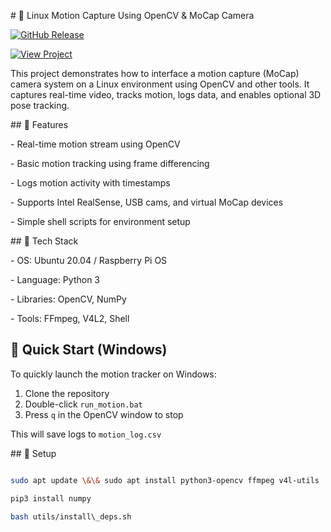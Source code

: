 \# 🎥 Linux Motion Capture Using OpenCV \& MoCap Camera

[![GitHub Release](https://img.shields.io/github/v/release/Jrishi123/Motion_Capture?label=Release&style=flat-square)](https://github.com/Jrishi123/Motion_Capture/releases/latest)

[![View Project](https://img.shields.io/badge/View-Project-blue?style=flat-square)](https://github.com/Jrishi123/Motion_Capture)




This project demonstrates how to interface a motion capture (MoCap) camera system on a Linux environment using OpenCV and other tools. It captures real-time video, tracks motion, logs data, and enables optional 3D pose tracking.



\## 📌 Features

\- Real-time motion stream using OpenCV

\- Basic motion tracking using frame differencing

\- Logs motion activity with timestamps

\- Supports Intel RealSense, USB cams, and virtual MoCap devices

\- Simple shell scripts for environment setup



\## 🧰 Tech Stack

\- OS: Ubuntu 20.04 / Raspberry Pi OS

\- Language: Python 3

\- Libraries: OpenCV, NumPy

\- Tools: FFmpeg, V4L2, Shell

## 🚀 Quick Start (Windows)

To quickly launch the motion tracker on Windows:

1. Clone the repository
2. Double-click `run_motion.bat`
3. Press `q` in the OpenCV window to stop

This will save logs to `motion_log.csv`



\## 🔧 Setup

```bash

sudo apt update \&\& sudo apt install python3-opencv ffmpeg v4l-utils

pip3 install numpy

bash utils/install\_deps.sh



